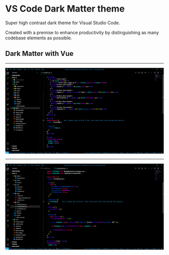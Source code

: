 # VS Code Dark Matter theme

Super high contrast dark theme for Visual Studio Code.

Created with a premise to enhance productivity by distinguishing as many codebase elements as possible.

## Dark Matter with Vue

---

![Dark Matter with Vue.js image 1](images/dark_matter_vue_01.png)

---

![Dark Matter with Vue.js image 2](images/dark_matter_vue_02.png)
